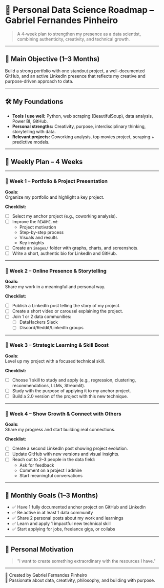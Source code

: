 # 🚀 Personal Data Science Roadmap – Gabriel Fernandes Pinheiro

> A 4-week plan to strengthen my presence as a data scientist, combining authenticity, creativity, and technical growth.

---

## 🎯 Main Objective (1–3 Months)

Build a strong portfolio with one standout project, a well-documented GitHub, and an active LinkedIn presence that reflects my creative and purpose-driven approach to data.

---

## 🛠️ My Foundations

- **Tools I use well:** Python, web scraping (BeautifulSoup), data analysis, Power BI, GitHub.
- **Personal strengths:** Creativity, purpose, interdisciplinary thinking, storytelling with data.
- **Relevant projects:** Coworking analysis, top movies project, scraping + predictive models.

---

## 📅 Weekly Plan – 4 Weeks

---

### 🔹 Week 1 – Portfolio & Project Presentation

**Goals:**  
Organize my portfolio and highlight a key project.

**Checklist:**
- [ ] Select my anchor project (e.g., coworking analysis).
- [ ] Improve the `README.md`:
  - Project motivation
  - Step-by-step process
  - Visuals and results
  - Key insights
- [ ] Create an `images/` folder with graphs, charts, and screenshots.
- [ ] Write a short, authentic bio for LinkedIn and GitHub.

---

### 🔹 Week 2 – Online Presence & Storytelling

**Goals:**  
Share my work in a meaningful and personal way.

**Checklist:**
- [ ] Publish a LinkedIn post telling the story of my project.
- [ ] Create a short video or carousel explaining the project.
- [ ] Join 1 or 2 data communities:
  - [ ] DataHackers Slack
  - [ ] Discord/Reddit/LinkedIn groups

---

### 🔹 Week 3 – Strategic Learning & Skill Boost

**Goals:**  
Level up my project with a focused technical skill.

**Checklist:**
- [ ] Choose 1 skill to study and apply (e.g., regression, clustering, recommendations, LLMs, Streamlit).
- [ ] Study with the purpose of applying it to my anchor project.
- [ ] Build a 2.0 version of the project with this new technique.

---

### 🔹 Week 4 – Show Growth & Connect with Others

**Goals:**  
Share my progress and start building real connections.

**Checklist:**
- [ ] Create a second LinkedIn post showing project evolution.
- [ ] Update GitHub with new versions and visual insights.
- [ ] Reach out to 2–3 people in the data field:
  - Ask for feedback
  - Comment on a project I admire
  - Start meaningful conversations

---

## 📆 Monthly Goals (1–3 Months)

- ✅ Have 1 fully documented anchor project on GitHub and LinkedIn
- ✅ Be active in at least 1 data community
- ✅ Share 2 personal posts about my work and learnings
- ✅ Learn and apply 1 impactful new technical skill
- ✅ Start applying for jobs, freelance gigs, or collabs

---

## 💬 Personal Motivation

> "I want to create something extraordinary with the resources I have."

---

🧠 Created by Gabriel Fernandes Pinheiro  
📍 Passionate about data, creativity, philosophy, and building with purpose.
